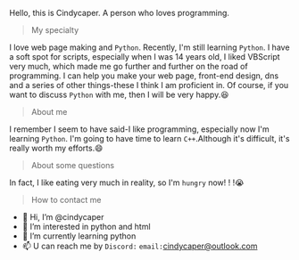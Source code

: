 Hello, this is Cindycaper. A person who loves programming.
> My specialty

I love web page making and `Python`. Recently, I'm still learning `Python`. I have a soft spot for scripts, especially when I was 14 years old, I liked VBScript very much, which made me go further and further on the road of programming. I can help you make your web page, front-end design, dns and a series of other things-these I think I am proficient in. Of course, if you want to discuss `Python` with me, then I will be very happy.:laughing:
> About me

I remember I seem to have said-I like programming, especially now I'm learning `Python`. I'm going to have time to learn `C++`.Although it's difficult, it's really worth my efforts.:smile:
> About some questions

In fact, I like eating very much in reality, so I'm `hungry` now! ! !:sob:
> How to contact me

- 👋 Hi, I’m @cindycaper
- 👀 I’m interested in python and html
- 🌱 I’m currently learning python
- 📫 U can reach me by
`Discord:`
`email:`cindycaper@outlook.com
<!---
cindycaper/cindycaper is a ✨ special ✨ repository because its `README.md` (this file) appears on your GitHub profile.
You can click the Preview link to take a look at your changes.
--->
